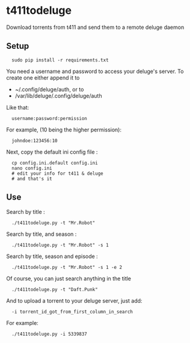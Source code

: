 # t411todeluge
Download torrents from t411 and send them to a remote deluge daemon



Setup
-----

      sudo pip install -r requirements.txt

You need a username and password to access your deluge's server.
To create one either append it to

* ~/.config/deluge/auth, or to
* /var/lib/deluge/.config/deluge/auth

Like that:

      username:password:permission



For example, (10 being the higher permission):

      johndoe:123456:10

Next, copy the default ini config file :

      cp config.ini.default config.ini
      nano config.ini
      # edit your info for t411 & deluge
      # and that's it

Use
---

Search by title :

      ./t411todeluge.py -t "Mr.Robot"

Search by title, and season :

      ./t411todeluge.py -t "Mr.Robot" -s 1

Search by title, season and episode :

      ./t411todeluge.py -t "Mr.Robot" -s 1 -e 2

Of course, you can just search anything in the title

      ./t411todeluge.py -t "Daft.Punk"

And to upload a torrent to your deluge server, just add:

      -i torrent_id_got_from_first_column_in_search

For example:

      ./t411todeluge.py -i 5339837
